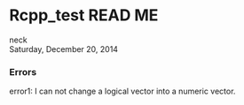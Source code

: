 # Rcpp_test READ ME
neck  
Saturday, December 20, 2014  


### Errors ###

error1: I can not change a logical vector into a numeric vector.
